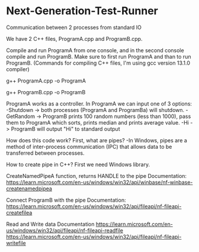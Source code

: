 # Next-Generation-Test-Runner
Communication between 2 processes from standard IO

We have 2 C++ files, ProgramA.cpp and ProgramB.cpp.

Compile and run ProgramA from one console, and in the second console compile and run ProgramB.
Make sure to first run ProgramA and than to run ProgramB.
(Commands for compiling C++ files, I'm using gcc version 13.1.0 compiler)

g++ ProgramA.cpp -o ProgramA

g++ ProgramB.cpp -o ProgramB

ProgramA works as a controller. In ProgramA we can input one of 3 options:
-Shutdown -> both processes (ProgramA and ProgramBa) will shutdown.
-GetRandom -> ProgramB prints 100 random numbers (less than 1000), pass them to ProgramA which sorts, prints median and prints average value.
-Hi -> ProgramB will output "Hi" to standard output

How does this code work?
First, what are pipes?
-In Windows, pipes are a method of inter-process communication (IPC) that allows data to be transferred between processes.

How to create pipe in C++?
First we need Windows library.

CreateNamedPipeA function, returns HANDLE to the pipe
Documentation:
https://learn.microsoft.com/en-us/windows/win32/api/winbase/nf-winbase-createnamedpipea

Connect ProgramB with the pipe
Documentation:
https://learn.microsoft.com/en-us/windows/win32/api/fileapi/nf-fileapi-createfilea

Read and Write data
Documentation
https://learn.microsoft.com/en-us/windows/win32/api/fileapi/nf-fileapi-readfile
https://learn.microsoft.com/en-us/windows/win32/api/fileapi/nf-fileapi-writefile


